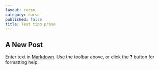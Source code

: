 ```yaml
---
layout: curso
category: curso
published: false
title: Test tipo prose
---
```


## A New Post

Enter text in [Markdown](http://daringfireball.net/projects/markdown/). Use the toolbar above, or click the **?** button for formatting help.
